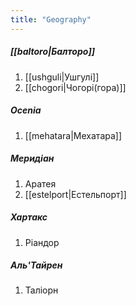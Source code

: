 ```yaml
---
title: "Geography"
---
```


##### [[baltoro|Балторо]]
1. [[ushguli|Ушгулі]]
2. [[chogori|Чогорі(гора)]]

##### Ocenia
1. [[mehatara|Мехатара]]

##### Меридіан
1. Аратея
2. [[estelport|Естельпорт]]

##### Хартакс
1. Ріандор

##### Аль'Тайрен
1. Таліорн 


